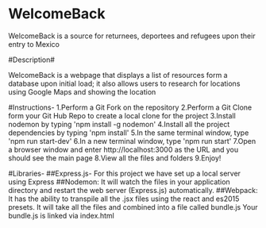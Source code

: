 # WelcomeBack
WelcomeBack is a source for returnees, deportees and refugees upon their entry to Mexico

#Description#

WelcomeBack is a webpage that displays a list of resources form a database upon initial load; it also allows users to research for locations using Google Maps and showing the location

#Instructions-
1.Perform a Git Fork on the repository
2.Perform a Git Clone form your Git Hub Repo to create a local clone for the project
3.Install nodemon by typing 'npm install -g nodemon'
4.Install all the project dependencies by typing 'npm install'
5.In the same terminal window, type 'npm run start-dev'
6.In a new terminal window, type 'npm run start'
7.Open a browser window and enter http://localhost:3000 as the URL    and you should see the main page
8.View all the files and folders
9.Enjoy!

#Libraries-
##Express.js-
For this project we have set up a local server using Express
##Nodemon:
It will watch the files in your application directory and restart the web server (Express.js) automatically.
##Webpack:
It has the ability to transpile all the .jsx files using the react and es2015 presets. It will take all the files and combined into a file called bundle.js Your bundle.js is linked via index.html